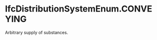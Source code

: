 IfcDistributionSystemEnum.CONVEYING
===================================
Arbitrary supply of substances.


